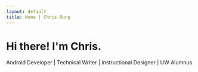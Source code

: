 ```yaml
---
layout: default
title: Home | Chris Oung
---
```

<!--div class="about">
  <h1>Hi there, I'm Chris!</h1> 
  
  <p>Technical Writer | Android Developer | UW Alumnus</p>
</div-->
# Hi there! I'm Chris. 

Android Developer | Technical Writer | Instructional Designer | UW Alumnus
